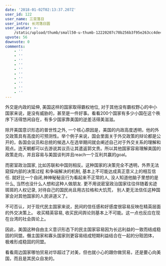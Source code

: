 ```yaml
---
date: '2018-01-02T02:13:37.207Z'
user_id: 122
user_name: 三亚落日
user_intro: 长河落日圆
user_avatar: >-
    /static/upload/thumb/small50-u-thumb-12220207c70b256b3f95e263cc4de49ef683992c75c.png
upvote: 56
downvote: 0
comments:
    - ''
    - ''
    - ''
    - ''
    - ''
    - ''
    - ''
    - ''
    - ''
    - ''
---
```


外交是内政的延伸, 美国这样的国家取得霸权地位, 对于其他没有霸权野心的中小国家来说，是没有威胁的，甚至是一件好事。看看200个国家有多少小国在这个秩序下活得悠闲自在，有多少国家靠美国的逆差活得美滋滋。

除开美国意识形态的普世性之外, 一个核心原因是，美国的内政高度透明，他的外交政策具有高度的可预测性。举个例子来说，国会里面关于外交政策的辩论都是公开的，各国会议员和总统的候选人在选举期间就会阐述自己对于外交关系的理解和观点。连天朝都可以去游说其议员让其遣返郭文贵。所以其他国家容易理解美国的政策走向，并且容易与美国谈判并且reach一个互利共赢的goal。

而密室政治国家, 比如苏联和中国则相反。这种国家的决策完全不透明，外界无法窥探内部的决策过程 和争端解决的机制, 基本上不可能达成真正意义上的相互信任. 就好比一个自闭,神神秘秘且行为看起来不正常的人, 没人知道他脑子里想的是什么, 当然也没什么人想和这种人做朋友. 更不用说密室政治国家往往伴随着劣迹斑斑的人权记录, 对待自己的国民尚且用古拉格和大饥荒， 别人更无法信任这种国家会对其他国家的人民讲道义了。

不可否认，对于现代民主国家来说，民间的信任感和好感度很容易反映在精英层面的外交决策上。 收买精英容易, 收买民间舆论则基本上不可能。这一点也反应在现在台湾的社会舆论上。

因此，美国这种自由主义意识形态下的民主国家容易因为长远利益的一致而结成稳固的同盟。僭主国家和寡头国家则更容易结成短期利益结合在一起的分赃团体， 极难形成稳固的同盟。  

看看周边国家哪怕贸易对华超过了对美，但也就小心的跟你做贸易，还是要心向美国，而且是其民众自发的。
